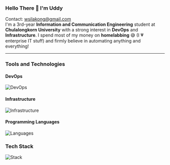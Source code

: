 ### Hello There 👋 I'm Uddy

Contact: [wsilakong@gmail.com](mailto:wsilakong@gmail.com)  
I'm a 3rd-year **Information and Communication Engineering** student at **Chulalongkorn University** with a strong interest in **DevOps** and **Infrastructure**. I spend most of my money on **homelabbing** 😅 (I 💗 enterprise IT stuff) and firmly believe in automating anything and everything!

---

### Tools and Technologies

#### DevOps
![DevOps](https://skillicons.dev/icons?i=docker,terraform,ansible,githubactions,prometheus,grafana)

#### Infrastructure
![Infrastructure](https://skillicons.dev/icons?i=kubernetes,linux,aws,azure,raspberrypi)

#### Programming Languages
![Languages](https://skillicons.dev/icons?i=py,go,js,java)

### Tech Stack
![Stack](https://skillicons.dev/icons?i=fastapi,react,nextjs,astro,postgres,mongo,redis,nginx)

